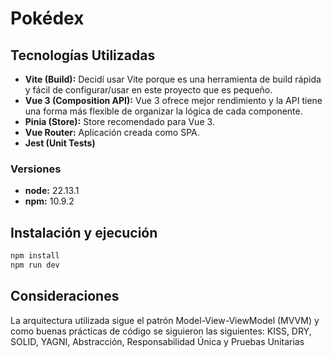 # Pokédex

## Tecnologías Utilizadas

- **Vite (Build):** Decidí usar Vite porque es una herramienta de build rápida y fácil de configurar/usar en este proyecto que es pequeño.
- **Vue 3 (Composition API):** Vue 3 ofrece mejor rendimiento y la API tiene una forma más flexible de organizar la lógica de cada componente. 
- **Pinia (Store):** Store recomendado para Vue 3. 
- **Vue Router:** Aplicación creada como SPA.
- **Jest (Unit Tests)** 

### Versiones

- **node:** 22.13.1
- **npm:** 10.9.2

## Instalación y ejecución

```bash
npm install
npm run dev
```
## Consideraciones

La arquitectura utilizada sigue el patrón Model-View-ViewModel (MVVM) y como buenas prácticas de código se siguieron las siguientes: KISS, DRY, SOLID, YAGNI, Abstracción, Responsabilidad Única y Pruebas Unitarias